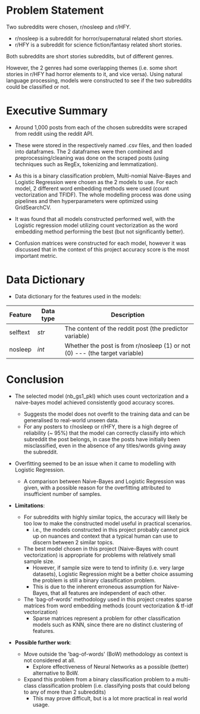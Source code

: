 # Problem Statement
Two subreddits were chosen, r/nosleep and r/HFY.
- r/nosleep is a subreddit for horror/supernatural related short stories.
- r/HFY is a subreddit for science fiction/fantasy related short stories.

Both subreddits are short stories subreddits, but of different genres.

However, the 2 genres had some overlapping themes (i.e. some short stories in r/HFY had horror elements to it, and vice versa).
Using natural language processing, models were constructed to see if the two subreddits could be classified or not.


# Executive Summary
- Around 1,000 posts from each of the chosen subreddits were scraped from reddit using the reddit API.

- These were stored in the respectively named .csv files, and then loaded into dataframes. The 2 dataframes were then combined and preprocessing/cleaning was done on the scraped posts (using techniques such as RegEx, tokenizing and lemmatization).

- As this is a binary classification problem, Multi-nomial Naive-Bayes and Logistic Regression were chosen as the 2 models to use. For each model, 2 different word embedding methods were used (count vectorization and TFIDF). The whole modelling process was done using pipelines and then hyperparameters were optimized using GridSearchCV.

- It was found that all models constructed performed well, with the Logistic regression model utilizing count vectorization as the word embedding method performing the best (but not significantly better).

- Confusion matrices were constructed for each model, however it was discussed that in the context of this project accuracy score is the most important metric.


# Data Dictionary
- Data dictionary for the features used in the models:

|Feature|Data type|Description|
|-------|---------|-----------|
|selftext|*str*|The content of the reddit post (the predictor variable)|
|nosleep|*int*|Whether the post is from r/nosleep (1) or not (0) --- (the target variable)|


# Conclusion
- The selected model (nb_gs1_pkl) which uses count vectorization and a naive-bayes model achieved consistently good accuracy scores.
    - Suggests the model does not overfit to the training data and can be generalised to real-world unseen data.
    - For any posters to r/nosleep or r/HFY, there is a high degree of reliability (~ 95%) that the model can correctly classify into which subreddit the post belongs, in case the posts have initially been misclassified, even in the absence of any titles/words giving away the subreddit.
- Overfitting seemed to be an issue when it came to modelling with Logistic Regression.
    - A comparison between Naive-Bayes and Logistic Regression was given, with a possible reason for the overfitting attributed to insufficient number of samples.


- **Limitations**:
    - For subreddits with highly similar topics, the accuracy will likely be too low to make the constructed model useful in practical scenarios.
        - i.e., the models constructed in this project probably cannot pick up on nuances and context that a typical human can use to discern between 2 similar topics.
    - The best model chosen in this project (Naive-Bayes with count vectorization) is appropriate for problems with relatively small sample size.
        - However, if sample size were to tend to infinity (i.e. very large datasets), Logistic Regression might be a better choice assuming the problem is still a binary classification problem.
        - This is due to the inherent erroneous assumption for Naive-Bayes, that all features are independent of each other.
    - The 'bag-of-words' methodology used in this project creates sparse matrices from word embedding methods (count vectorization & tf-idf vectorization)
        - Sparse matrices represent a problem for other classification models such as KNN, since there are no distinct clustering of features.
        
        
- **Possible further work**:
    - Move outside the 'bag-of-words' (BoW) methodology as context is not considered at all.
        - Explore effectiveness of Neural Networks as a possible (better) alternative to BoW.
    - Expand this problem from a binary classification problem to a multi-class classification problem (i.e. classifying posts that could belong to any of more than 2 subreddits)
        - This may prove difficult, but is a lot more practical in real world usage. 
